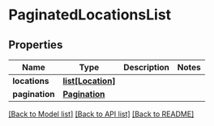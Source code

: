 # PaginatedLocationsList

## Properties
Name | Type | Description | Notes
------------ | ------------- | ------------- | -------------
**locations** | [**list[Location]**](Location.md) |  | 
**pagination** | [**Pagination**](Pagination.md) |  | 

[[Back to Model list]](../README.md#documentation-for-models) [[Back to API list]](../README.md#documentation-for-api-endpoints) [[Back to README]](../README.md)



